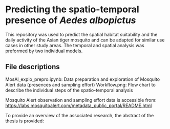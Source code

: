 # Predicting the spatio-temporal presence of *Aedes albopictus*

This repository was used to predict the spatial habitat suitability and the daily activity of the Asian tiger mosquito and can be adapted for similar use cases in other study areas.
The temporal and spatial analysis was preformed by two individual models. 

## File descriptions
MosAl_explo_prepro.ipynb: Data preparation and exploration of Mosquito Alert data (presences and sampling effort)
Workflow.png: Flow chart to describe the individual steps of the spatio-temporal analysis



Mosquito Alert observation and sampling effort data is accessible from: https://labs.mosquitoalert.com/metadata_public_portal/README.html


To provide an overview of the associated research, the abstract of the thesis is provided:
